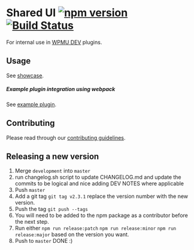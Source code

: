 # Shared UI [![npm version](https://img.shields.io/npm/v/@wpmudev/shared-ui.svg)](https://www.npmjs.com/package/@wpmudev/shared-ui) [![Build Status](https://travis-ci.org/wpmudev/shared-ui.svg?branch=master)](https://travis-ci.org/wpmudev/shared-ui)

For internal use in [WPMU DEV](https://wpmudev.org) plugins.

## Usage

See [showcase](https://wpmudev.github.io/shared-ui/).

##### Example plugin integration using webpack
See [example plugin](https://bitbucket.org/incsub/shared-ui-example-plugin/src).

## Contributing
Please read through our [contributing guidelines](https://github.com/wpmudev/shared-ui/blob/master/CONTRIBUTING.md).


## Releasing a new version
1. Merge `development` into `master`
2. run changelog.sh script to update CHANGELOG.md and update the commits to be logical and nice adding DEV NOTES where applicable
3. Push `master`
4. Add a git tag `git tag v2.3.1` replace the version number with the new version.
5. Push the tag `git push --tags`
6. You will need to be added to the npm package as a contributor before the next step.
7. Run either `npm run release:patch` `npm run release:minor` `npm run release:major` based on the version you want.
8. Push to `master`
DONE :)

